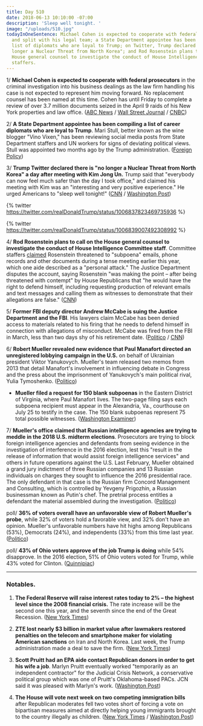 ```yaml
---
title: Day 510
date: 2018-06-13 10:10:00 -07:00
description: 'Sleep well tonight. '
image: "/uploads/510.jpg"
todayInOneSentence: Michael Cohen is expected to cooperate with federal prosecutors
  and split with his legal team; a State Department appointee has been compiling a
  list of diplomats who are loyal to Trump; on Twitter, Trump declared there is "no
  longer a Nuclear Threat from North Korea"; and Rod Rosenstein plans to call on the
  House general counsel to investigate the conduct of House Intelligence Committee
  staffers.
---
```


1/ **Michael Cohen is expected to cooperate with federal prosecutors** in the criminal investigation into his business dealings as the law firm handling his case is not expected to represent him moving forward. No replacement counsel has been named at this time. Cohen has until Friday to complete a review of over 3.7 million documents seized in the April 9 raids of his New York properties and law office. ([ABC News](https://abcnews.go.com/US/trump-lawyer-michael-cohen-cooperate-attorneys-leave-case/story?id=55861988) / [Wall Street Journal](https://www.wsj.com/articles/trump-lawyer-michael-cohens-attorneys-expected-to-quit-his-case-1528903379) / [CNBC](https://www.cnbc.com/2018/06/13/trump-attorney-michael-cohen-expected-to-drop-lawyers.html))

2/ **A State Department appointee has been compiling a list of career diplomats who are loyal to Trump**. Mari Stull, better known as the wine blogger "Vino Vixen," has been reviewing social media posts from State Department staffers and UN workers for signs of deviating political views. Stull was appointed two months ago by the Trump administration. ([Foreign Policy](http://foreignpolicy.com/2018/06/13/trumps-vino-vixen-compiles-loyalty-list-of-u-s-employees-at-u-n-state-mari-stull-political-appointee-state-department-international-organization-united-nations-political-retribution-chaos-dysfunction/))

3/ **Trump Twitter declared there is "no longer a Nuclear Threat from North Korea" a day after meeting with Kim Jong Un.** Trump said that "everybody can now feel much safer than the day I took office," and claimed his meeting with Kim was an "interesting and very positive experience." He urged Americans to "sleep well tonight!" ([CNN](https://www.cnn.com/2018/06/13/politics/trump-north-korea-nuclear-threat/index.html) / [Washington Post](https://www.washingtonpost.com/politics/trump-says-korth-korea-no-longer-a-nuclear-threat-as-he-returns-to-washington/2018/06/13/b1d69566-6ef0-11e8-bf86-a2351b5ece99_story.html?utm_term=.2696cde2b6d8))

{% twitter https://twitter.com/realDonaldTrump/status/1006837823469735936 %}

{% twitter https://twitter.com/realDonaldTrump/status/1006839007492308992 %}

4/ **Rod Rosenstein plans to call on the House general counsel to investigate the conduct of House Intelligence Committee staff**. Committee staffers [claimed](http://www.foxnews.com/politics/2018/06/12/rosenstein-threatened-to-subpoena-gop-led-committee-in-chilling-clash-over-records-emails-show.html) Rosenstein threatened to "subpoena" emails, phone records and other documents during a tense meeting earlier this year, which one aide described as a "personal attack." The Justice Department disputes the account, saying Rosenstein "was making the point – after being threatened with contempt" by House Republicans that "he would have the right to defend himself, including requesting production of relevant emails and text messages and calling them as witnesses to demonstrate that their allegations are false." ([CNN](https://www.cnn.com/2018/06/12/politics/rod-rosenstein-house-investigation/index.html))

5/ **Former FBI deputy director Andrew McCabe is suing the Justice Department and the FBI**. His lawyers claim McCabe has been denied access to materials related to his firing that he needs to defend himself in connection with allegations of misconduct. McCabe was fired from the FBI in March, less than two days shy of his retirement date. ([Politico](https://www.politico.com/story/2018/06/12/andrew-mccabe-justice-department-643386) / [CNN](https://www.cnn.com/2018/06/12/politics/mccabe-doj-lawsuit/index.html))

6/ **Robert Mueller revealed new evidence that Paul Manafort directed an unregistered lobbying campaign in the U.S.** on behalf of Ukrainian president Viktor Yanukovych. Mueller's team released two memos from 2013 that detail Manafort's involvement in influencing debate in Congress and the press about the imprisonment of Yanukovych's main political rival, Yulia Tymoshenko. ([Politico](https://www.politico.com/story/2018/06/12/mueller-manafort-evidence-ukraine-lobbying-643476))

* **Mueller filed a request for 150 blank subpoenas** in the Eastern District of Virginia, where Paul Manafort lives. The two-page filing says each subpoena recipient must appear in the Alexandria, Va., courthouse on July 25 to testify in the case. The 150 blank subpoenas represent 75 total possible witnesses. ([Washington Examiner](https://www.washingtonexaminer.com/news/robert-mueller-files-request-for-150-blank-subpoenas-in-paul-manafort-case))

7/ **Mueller's office claimed that Russian intelligence agencies are trying to meddle in the 2018 U.S. midterm elections**. Prosecutors are trying to block foreign intelligence agencies and defendants from seeing evidence in the investigation of interference in the 2016 election, lest this "result in the release of information that would assist foreign intelligence services" and others in future operations against the U.S. Last February, Mueller obtained a grand jury indictment of three Russian companies and 13 Russian individuals on charges they sought to influence the 2016 presidential race. The only defendant in that case is the Russian firm Concord Management and Consulting, which is controlled by Yevgeny Prigozhin, a Russian businessman known as Putin's chef. The pretrial process entitles a defendant the material assembled during the investigation. ([Politico](https://www.politico.com/story/2018/06/12/mueller-russia-midterms-influence-641851))

poll/ **36% of voters overall have an unfavorable view of Robert Mueller's probe**, while 32% of voters hold a favorable view, and 32% don't have an opinion. Mueller's unfavorable numbers have hit highs among Republicans (53%), Democrats (24%), and independents (33%) from this time last year. ([Politico](https://www.politico.com/story/2018/06/13/mueller-investigation-trump-poll-643491))

poll/ **43% of Ohio voters approve of the job Trump is doing** while 54% disapprove. In the 2016 election, 51% of Ohio voters voted for Trump, while 43% voted for Clinton. ([Quinnipiac](https://poll.qu.edu/ohio/release-detail?ReleaseID=2548))

---

### Notables.

1. **The Federal Reserve will raise interest rates today to 2% – the highest level since the 2008 financial crisis.** The rate increase will be the second one this year, and the seventh since the end of the Great Recession. ([New York Times](https://www.nytimes.com/2018/06/13/us/politics/what-to-watch-as-federal-reserve-prepares-to-raise-interest-rates.html))

2. **ZTE lost nearly $3 billion in market value after lawmakers restored penalties on the telecom and smartphone maker for violating American sanctions** on Iran and North Korea. Last week, the Trump administration made a deal to save the firm. ([New York Times](https://www.nytimes.com/2018/06/13/business/zte-trump-stock-drop.html))

3. **Scott Pruitt had an EPA aide contact Republican donors in order to get his wife a job**. Marlyn Pruitt eventually worked "temporarily as an independent contractor" for the Judicial Crisis Network, a conservative political group which was one of Pruitt's Oklahoma-based PACs. JCN said it was pleased with Marlyn's work. ([Washington Post](https://www.washingtonpost.com/national/health-science/epa-chief-scott-pruitt-tapped-aide-donors-to-help-wife-land-job-at-conservative-group/2018/06/13/f54c87fa-6db1-11e8-afd5-778aca903bbe_story.html?utm_term=.e5d953d6c556))

4. **The House will vote next week on two competing immigration bills** after Republican moderates fell two votes short of forcing a vote on bipartisan measures aimed at directly helping young immigrants brought to the country illegally as children. ([New York Times](https://www.nytimes.com/2018/06/12/us/politics/republicans-immigration-votes.html) / [Washington Post](https://www.washingtonpost.com/powerpost/scalise-warns-of-devastating-impact-as-gop-rebels-near-immigration-deadline/2018/06/12/c1a39a9e-6e45-11e8-bd50-b80389a4e569_story.html))